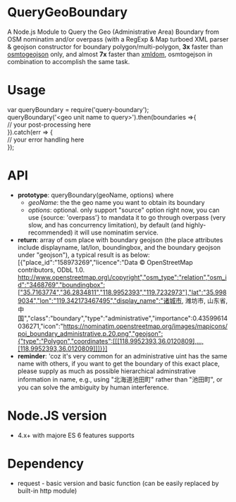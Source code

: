 # QueryGeoBoundary
A Node.js Module to Query the Geo (Administrative Area) Boundary from OSM nominatim and/or overpass (with a RegExp & Map turboed XML parser & geojson constructor for boundary polygon/multi-polygon, <b>3x</b> faster than <a href="https://github.com/tyrasd/osmtogeojson">osmtogeojson</a> only, and almost <b>7x</b> faster than <a href="https://github.com/jindw/xmldom">xmldom</a>, osmtogejson in combination to accomplish the same task.

# Usage
var queryBoundary = require('query-boundary');</br>
queryBoundary('&lt;geo unit name to query&gt;').then(boundaries &#61;&gt;{</br>
  // your post-processing here</br>
}).catch(err &#61;&gt; {</br>
  // your error handling here</br>
});

# API
+ <b>prototype</b>: queryBoundary(geoName, options) where
  - <i>geoName</i>: the the geo name you want to obtain its boundary
  - <i>options</i>: optional. only support "source" option right now, you can use {source: 'overpass'} to mandata it to go through overpass (very slow, and has concurrency limitation), by default (and highly-recommended) it will use nominatim service.
+ <b>return</b>: array of osm place with boundary geojson (the place attributes include displayname, lat/lon, boundingbox, and the boundary geojson under "geojson"), a typical result is as below:<br/>
  [{"place_id":"158973269","licence":"Data © OpenStreetMap contributors, ODbL 1.0. http://www.openstreetmap.org\/copyright","osm_type":"relation","osm_id":"3468769","boundingbox":["35.7163774","36.2834811","118.9952393","119.7232973"],"lat":"35.9989034","lon":"119.342173467495","display_name":"诸城市, 潍坊市, 山东省, 中国","class":"boundary","type":"administrative","importance":0.43599614036271,"icon":"https://nominatim.openstreetmap.org/images/mapicons/poi_boundary_administrative.p.20.png","geojson":{"type":"Polygon","coordinates":[[[118.9952393,36.0120809],...,[118.9952393,36.0120809]]]}}]
+ <b>reminder</b>: 'coz it's very common for an administrative uint has the same name with others, if you want to get the boundary of this exact place, please supply as much as possible hierarchical adminstrative information in name, e.g., using "北海道池田町" rather than "池田町", or you can solve the ambiguity by human interference.

# Node.JS version
  - 4.x+ with majore ES 6 features supports
  
# Dependency
  - request - basic version and basic function (can be easily replaced by built-in http module)
